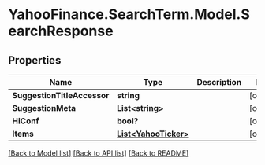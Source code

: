 # YahooFinance.SearchTerm.Model.SearchResponse
## Properties

Name | Type | Description | Notes
------------ | ------------- | ------------- | -------------
**SuggestionTitleAccessor** | **string** |  | [optional] 
**SuggestionMeta** | **List&lt;string&gt;** |  | [optional] 
**HiConf** | **bool?** |  | [optional] 
**Items** | [**List&lt;YahooTicker&gt;**](YahooTicker.md) |  | [optional] 

[[Back to Model list]](../README.md#documentation-for-models) [[Back to API list]](../README.md#documentation-for-api-endpoints) [[Back to README]](../README.md)

